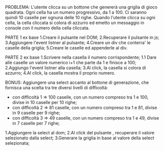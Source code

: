  PROBLEMA: L'utente clicca su un bottone che genererà una griglia di gioco quadrata.
Ogni cella ha un numero progressivo, da 1 a 100. Ci saranno quindi 10 caselle per ognuna delle 10 righe. Quando l'utente clicca su ogni cella, la cella cliccata si colora di azzurro ed emetto un messaggio in console con il numero della cella cliccata.


PARTE 1  ex base
1.Creare il pulsante nel DOM;
2.Recuperare il pulsante in js;
3.Aggiungere l'event listner al pulsante;
4.Creare un div che conterra' le caselle della griglia;
5.Creare le caselle ed appenderle al div.


PARTE 2 ex base
1.Scrivere nella casella il numero corrispondente;
 1.1 Dare alle caselle un valore numerico i+1 che parte da 1 e finisce a 100;
2.Aggiungo l'event listner alla casella;
3.Al click, la casella si colora di azzurro;
4.Al click, la casella mostra il proprio numero. 



BONUS: Aggiungere una select accanto al bottone di generazione, che fornisca una scelta tra tre diversi livelli di difficoltà:
- con difficoltà 1 => 100 caselle, con un numero compreso tra 1 e 100, divise in 10 caselle per 10 righe;
- con difficoltà 2 => 81 caselle, con un numero compreso tra 1 e 81, divise in 9 caselle per 9 righe;
- con difficoltà 3 => 49 caselle, con un numero compreso tra 1 e 49, divise in 7 caselle per 7 righe;


1.Aggiungere la select al dom;
2.Al click del pulsante , recuperare il valore selezionato dalla select;
3.Generare la griglia in base al valore della select selezionata;